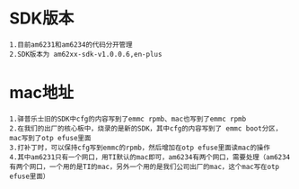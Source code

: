 # SDK版本
	1.目前am6231和am6234的代码分开管理
	2.SDK版本为 am62xx-sdk-v1.0.0.6,en-plus
# mac地址
	1.驿普乐士旧的SDK中cfg的内容写到了emmc rpmb、mac也写到了emmc rpmb
	2.在我们的出厂的核心板中，烧录的是新的SDK，其中cfg的内容写到了 emmc boot分区，mac写到了otp efuse里面
	3.打补丁时，可以保持cfg写到emmc的rpmb，然后增加在otp efuse里面读mac的操作
	4.其中am6231只有一个网口，用TI默认的mac即可，am6234有两个网口，需要处理（am6234有两个网口，一个用的是TI的mac，另外一个用的是我们公司出厂的mac，这个mac写在otp efuse里面）

